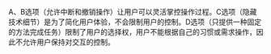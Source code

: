 A、B选项（允许中断和撤销操作）让用户可以灵活掌控操作过程。C选项（隐藏技术细节）是为了简化用户体验，不会限制用户的控制。D选项（只提供一种固定的方法完成任务）限制了用户的选择权，用户不能根据自己的习惯或需求操作，因此不允许用户保持对交互的控制。